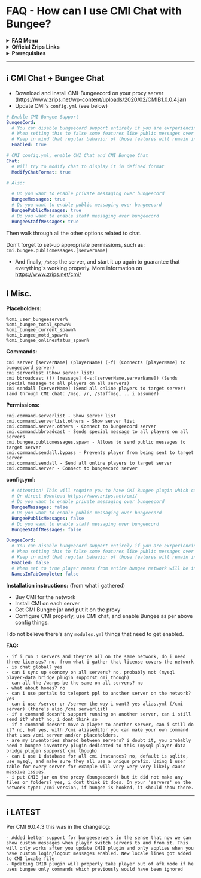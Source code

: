 # FAQ - How can I use CMI Chat with Bungee?

<details><summary><strong>FAQ Menu</strong></summary>
 • <a href="https://faq.cmi.support/bungee">Bungeecord-Info</a>, 
 • <a href="https://faq.cmi.support/chance">Chance-Example</a>, 
 • <a href="https://faq.cmi.support/format">Chat-Format</a>, 
 • <a href="https://faq.cmi.support/chat">Chat-Manager</a>, 
 • <a href="https://faq.cmi.support/chatfilter">Chat-Filter</a>, 
 • <a href="https://faq.cmi.support/chatrooms">Chat-Rooms</a>, 
 • <a href="https://faq.cmi.support/commands">Commands-Manager</a>, 
 • <a href="https://faq.cmi.support/joinleave">Custom-Join-Leave</a>, 
 • <a href="https://faq.cmi.support/economy">Economy-Manager</a>, 
 • <a href="https://faq.cmi.support/ext-cmds">Extending-Commands</a>, 
 • <a href="https://faq.cmi.support/gettingstarted">Getting-Started</a>, 
 • <a href="https://faq.cmi.support/glow">Glow</a>, 
 • <a href="https://faq.cmi.support/help">Custom-Help</a>, 
 • <a href="https://faq.cmi.support/hexcolors">Hex-Colors</a>, 
 • <a href="https://faq.cmi.support/import">Importing-Data</a>, 
 • <a href="https://faq.cmi.support/library">CMILib</a>, 
 • <a href="https://faq.cmi.support/prefix">LuckPerms-Prefix</a>, 
 • <a href="https://faq.cmi.support/migrate">Migrate-Database</a>, 
 • <a href="https://faq.cmi.support/mode-stuck">Mode-Stuck</a>, 
 • <a href="https://faq.cmi.support/more-msg-cmds">More-Msg-Commands</a>, 
 • <a href="https://faq.cmi.support/motd">MOTD</a>, 
 • <a href="https://faq.cmi.support/params">Parameters</a>, 
 • <a href="https://faq.cmi.support/ranks">Ranks</a>, 
 • <a href="https://faq.cmi.support/rules">Custom-Rules</a>, 
 • <a href="https://faq.cmi.support/running">Running-CMI</a>, 
 • <a href="https://faq.cmi.support/safety">Safety-Tips</a>, 
 • <a href="https://faq.cmi.support/social">Social-Addon</a>, 
 • <a href="https://faq.cmi.support/specialized">Specialized-Cmds</a>, 
 • <a href="https://faq.cmi.support/toggle">Toggle-Example</a>, 
 • <a href="https://faq.cmi.support/trash">Trash</a>, 
 • <a href="https://faq.cmi.support/votes">Vote-Manager</a>.
</details>

<details><summary><strong>Official Zrips Links</strong></summary>
 • <a href="https://zrips.net/">Zrips Website</a> <pre>https://www.zrips.net/<br>The official website, wiki/documentation/information</pre>
 • <a href="https://discord.gg/dDMamN4">Zrips Discord</a> <pre>https://discord.gg/dDMamN4<br>The official Discord community, member-driven support</pre>
 • <a href="https://github.com/Zrips/">Zrips Github</a> <pre>https://github.com/Zrips<br>The place for bug reports and feature suggestions</pre>
</details>

<details><summary><strong>Prerequisites</strong></summary>
 • <a href="https://www.spigotmc.org/resources/3742/">Buy and Download CMI</a> (premium plugin) <pre>https://www.spigotmc.org/resources/3742/<br>Get the CMI plugin if you haven't already, and then Install it on all your servers</pre>
 • <a href="https://www.spigotmc.org/resources/87610/">Also Download CMILib</a> (free library) (<a href="https://github.com/mrfdev/CMI/edit/master/Resources/FAQ/cmi-library.md">more info</a>)<pre>https://www.spigotmc.org/resources/87610/<br>All Zrips plugins require the CMILib .jar file. Get it and also put it on all your servers.</pre>
 • All my FAQ pages have been written for Spigot / Paper 1.17.1 and CMI 9.0.4.x or newer.<br>
 • The mrfdev github page is not an official resource, we're sharing our knowledge as a courtesy.<br>
 • I am a team member on the Zrips Discord, this does not mean what I say is official.
</details>

---

## <g-emoji class="g-emoji" alias="information_source" fallback-src="https://github.githubassets.com/images/icons/emoji/unicode/2139.png">ℹ️</g-emoji> CMI Chat + Bungee Chat

- Download and Install CMI-Bungeecord on your proxy server (<https://www.zrips.net/wp-content/uploads/2020/02/CMIB1.0.0.4.jar>)
- Update CMI's `config.yml` (see below)
```yaml
# Enable CMI Bungee Support 
BungeeCord:
  # You can disable bungeecord support entirely if you are exrperiencing issues with it
  # When setting this to false some features like public messages over bungee cord, private messages over bungeecord, portals over bungecoord and other features will stop working
  # Keep in mind that regular behavior of those features will remain intacted
  Enabled: true

# CMI config.yml, enable CMI Chat and CMI Bungee Chat
Chat:
  # Will try to modify chat to display it in defined format
  ModifyChatFormat: true

# Also:

  # Do you want to enable private messaging over bungeecord
  BungeeMessages: true
  # Do you want to enable public messaging over bungeecord
  BungeePublicMessages: true
  # Do you want to enable staff messaging over bungeecord
  BungeeStaffMessages: true
```
Then walk through all the other options related to chat. 

Don't forget to set-up appropriate permissions, such as:
`cmi.bungee.publicmessages.[servername]`


- And finally; `/stop` the server, and start it up again to guarantee that everything's working properly. More information on <https://www.zrips.net/cmi/>

## <g-emoji class="g-emoji" alias="information_source" fallback-src="https://github.githubassets.com/images/icons/emoji/unicode/2139.png">ℹ️</g-emoji> Misc.

**Placeholders:**
```
%cmi_user_bungeeserver%
%cmi_bungee_total_spawn%
%cmi_bungee_current_spawn%
%cmi_bungee_motd_spawn%
%cmi_bungee_onlinestatus_spawn%
```

**Commands:**
```
cmi server [serverName] (playerName) (-f) (Connects [playerName] to bungeecord server)
cmi serverlist (Show server list)
cmi bbroadcast (!) [message] (-s:[serverName,serverName]) (Sends special message to all players on all servers)
cmi sendall [serverName] (Send all online players to target server)
(and through CMI chat: /msg, /r, /staffmsg, .. i assume?)
```

**Permissions:**
```
cmi.command.serverlist - Show server list
cmi.command.serverlist.others - Show server list
cmi.command.server.others - Connect to bungeecord server
cmi.command.bbroadcast - Sends special message to all players on all servers
cmi.bungee.publicmessages.spawn - Allows to send public messages to target server
cmi.command.sendall.bypass - Prevents player from being sent to target server
cmi.command.sendall - Send all online players to target server
cmi.command.server - Connect to bungeecord server
```

**config.yml:**
```yaml
  # Attention! This will require you to have CMI Bungee plugin which can be found at zrips.net
  # Or direct download https://www.zrips.net/cmi/
  # Do you want to enable private messaging over bungeecord
  BungeeMessages: false
  # Do you want to enable public messaging over bungeecord
  BungeePublicMessages: false
  # Do you want to enable staff messaging over bungeecord
  BungeeStaffMessages: false

BungeeCord:
  # You can disable bungeecord support entirely if you are exrperiencing issues with it
  # When setting this to false some features like public messages over bungee cord, private messages over bungeecord, portals over bungecoord and other features will stop working
  # Keep in mind that regular behavior of those features will remain intacted
  Enabled: false
  # When set to true player names from entire bungee network will be included into tab complete
  NamesInTabComplete: false
```

**Installation instructions:** (from what i gathered)
- Buy CMI for the network
- Install CMI on each server
- Get CMI Bungee jar and put it on the proxy
- Configure CMI properly, use CMI chat, and enable Bungee as per above config things.

I do not believe there's any `modules.yml` things that need to get enabled.

**FAQ:**
```
- if i run 3 servers and they're all on the same network, do i need three licenses? no, from what i gather that license covers the network
- is chat global? yes
- can i sync up economy on all servers? no, probably not (mysql player-data bridge plugin supporst cmi though)
- can all the /warps be the same on all servers? no
- what about homes? no
- can i use portals to teleport ppl to another server on the network? yes
- can i use /server or /server the way i want? yes alias.yml (/cmi server) (there's also /cmi serverlist)
- if a command doesn't support running on another server, can i still send it? what? no, i dont think so
- if a command doesn't move a player to another server, can i still do it? no, but yes, with /cmi aliaseditor you can make your own command that uses /cmi server and/or placeholders.
- are my inventories shared between servers? i doubt it, you probably need a bungee-inventory plugin dedicated to this (mysql player-data bridge plugin supporst cmi though)
- can i use 1 database for all cmi instances? no, default is sqlite, use mysql, and make sure they all use a unique prefix. Using 1 user table for every server for example will very very very likely cause massive issues.
- i put CMIB jar on the proxy (bungeecord) but it did not make any files or folders? yes, i dont think it does. On your 'servers' on the network type: /cmi version, if bungee is hooked, it should show there.
```

---

## <g-emoji class="g-emoji" alias="information_source" fallback-src="https://github.githubassets.com/images/icons/emoji/unicode/2139.png">ℹ️</g-emoji> LATEST
Per CMI 9.0.4.3 this was in the changelog:
```
- Added better support for bungeeservers in the sense that now we can show custom messages when player switch servers to and from it. This will only works after you update CMIB plugin and only applies when you have custom login/logout messages enabled. New locale lines got added to CMI locale file
- Updating CMIB plugin will properly take player out of afk mode if he uses bungee only commands which previously would have been ignored
```
